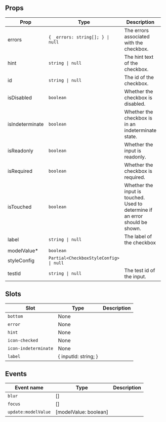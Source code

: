<!-- This file is automatically generated, do not edit manually. -->


## Props

| Prop | Type | Description | Default |
| ---- | ---- | ----------- | ------- |
| errors | `{ _errors: string[]; } \| null` | The errors associated with the checkbox. | `null` |
| hint | `string \| null` | The hint text of the checkbox. | `null` |
| id | `string \| null` | The id of the checkbox. | `null` |
| isDisabled | `boolean` | Whether the checkbox is disabled. | `false` |
| isIndeterminate | `boolean` | Whether the checkbox is in an indeterminate state. | `false` |
| isReadonly | `boolean` | Whether the input is readonly. | `false` |
| isRequired | `boolean` | Whether the checkbox is required. | `false` |
| isTouched | `boolean` | Whether the input is touched. Used to determine if an error should be shown. | `false` |
| label | `string \| null` | The label of the checkbox | `null` |
| modelValue* | `boolean` |  |  |
| styleConfig | `Partial<CheckboxStyleConfig> \| null` |  | `null` |
| testId | `string \| null` | The test id of the input. | `null` |


## Slots

| Slot | Type | Description |
| --------- | ---- | ----------- |
| `bottom` | None |  |
| `error` | None |  |
| `hint` | None |  |
| `icon-checked` | None |  |
| `icon-indeterminate` | None |  |
| `label` | \{ inputId: string; \} |  |


## Events

| Event name | Type | Description |
| ---------- | ---- | ----------- |
| `blur` | [] |  |
| `focus` | [] |  |
| `update:modelValue` | [modelValue: boolean] |  |

